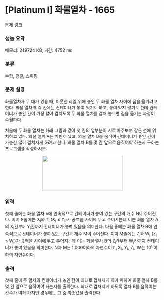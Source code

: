 # [Platinum I] 화물열차 - 1665 

[문제 링크](https://www.acmicpc.net/problem/1665) 

### 성능 요약

메모리: 249724 KB, 시간: 4752 ms

### 분류

수학, 정렬, 스위핑

### 문제 설명

<p>화물열차가 두 대가 있을 때, 이웃한 레일 위에 놓인 두 화물 열차 사이에 짐을 옮기려고 한다. 화물 열차의 각 칸에는 컨테이너가 놓여 있기도 하고, 놓여 있지 않기도 한데 컨테이너가 놓인 칸이 가장 많이 겹치도록 두 화물 열차를 겹쳐 놓으면 짐을 옮기는 과정이 수월하다.</p>

<p>처음에 두 화물 열차는 아래 그림과 같이 첫 칸의 앞부분이 서로 마주보며 같은 선에 위치하고 있다. 화물 열차 A는 가만히 있고, 화물 열차 B를 움직여 컨테이너가 놓인 칸이 가능한 많이 겹쳐지게 하려고 한다. 화물 열차 B를 몇 칸 앞으로 움직여야 하는지 구하는 프로그램을 작성하시오.</p>

<p style="text-align: center;"><img alt="" src="" style="width: 263px; height: 114px;"></p>

### 입력 

 <p>첫째 줄에는 화물 열차 A에 연속적으로 컨테이너가 놓여 있는 구간의 개수 N이 주어진다. 이어 N줄에는 X<sub>i</sub>와 Y<sub>i</sub> (X<sub>i</sub> ≤ Y<sub>i</sub>)가 공백을 사이에 두고 주어지는데 이는 화물 열차 A의 X<sub>i</sub>칸부터 Y<sub>i</sub>칸까지 컨테이너가 놓여 있음을 의미한다. 다음 줄에는 화물 열차 B에 연속적으로 컨테이너가 놓여 있는 구간의 개수 M이 주어진다. 이어 M줄에는 Z<sub>i</sub>와 W<sub>i</sub> (Z<sub>i</sub> ≤ W<sub>i</sub>)가 공백을 사이에 두고 주어지는데 이는 화물 열차 B의 Z<sub>i</sub>칸부터 W<sub>i</sub>칸까지 컨테이너가 놓여 있음을 의미한다. N과 M은 1,000이하의 자연수이고, X<sub>i</sub>, Y<sub>i</sub>, Z<sub>i</sub>, W<sub>i</sub>는 10<sup>9</sup>이하의 자연수이다.</p>

### 출력 

 <p>첫째 줄에 두 열차의 컨테이너가 놓인 칸이 최대로 겹쳐지게 하기 위하여 화물 열차 B를 몇 칸 앞으로 움직여야 하는지를 출력한다. 최대로 겹쳐지게 하도록 열차 B를 움직이는 칸수가 여러 가지인 경우에는 그 중 최솟값을 출력한다.</p>

